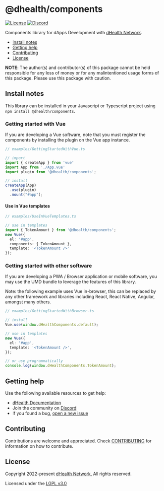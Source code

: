 # @dhealth/components

[![License](https://img.shields.io/badge/License-LGPL%203.0%20only-blue.svg)][license]
[![Discord](https://img.shields.io/badge/chat-on%20discord-green.svg)][discord]

Components library for dApps Development with [dHealth Network][parent-url].

- [Install notes](#install-notes)
- [Getting help](#getting-help)
- [Contributing](#contributing)
- [License](#license)

**NOTE**: The author(s) and contributor(s) of this package cannot be held responsible for any loss of money or for any malintentioned usage forms of this package. Please use this package with caution.

## Install notes

This library can be installed in your Javascript or Typescript project using `npm install @dhealth/components`.

### Getting started with Vue

If you are developing a Vue software, note that you must register the components by installing the plugin on the Vue app instance.

```typescript
// examples/GettingStartedWithVue.ts

// import
import { createApp } from 'vue'
import App from './App.vue'
import plugin from '@dhealth/components';

// install
createApp(App)
  .use(plugin)
  .mount("#app");
```

#### Use in Vue templates

```typescript
// examples/UseInVueTemplates.ts

// use in templates
import { TokenAmount } from '@dhealth/components';
new Vue({
  el: '#app',
  components: { TokenAmount },
  template: '<TokenAmount />'
});
```

### Getting started with other software

If you are developing a PWA / Browser application or mobile software, you may use the UMD bundle to leverage the features of this library.

Note: the following example uses Vue in-browser, this can be replaced by any other framework and libraries including React, React Native, Angular, amongst many others.

```typescript
// examples/GettingStartedWithBrowser.ts

// install
Vue.use(window.dHealthComponents.default);

// use in templates
new Vue({
  el: '#app',
  template: '<TokenAmount />',
});

// or use programmatically
console.log(window.dHealthComponents.TokenAmount);
```

## Getting help

Use the following available resources to get help:

- [dHealth Documentation][docs]
- Join the community on [Discord][discord] 
- If you found a bug, [open a new issue][issues]

## Contributing

Contributions are welcome and appreciated. 
Check [CONTRIBUTING](CONTRIBUTING.md) for information on how to contribute.

## License

Copyright 2022-present [dHealth Network][parent-url], All rights reserved.

Licensed under the [LGPL v3.0](LICENSE)

[license]: https://opensource.org/licenses/LGPL-3.0
[parent-url]: https://dhealth.network
[docs]: https://docs.dhealth.com
[issues]: https://github.com/dhealthproject/dapp-frontend-vue/issues
[discord]: https://discord.gg/P57WHbmZjk
